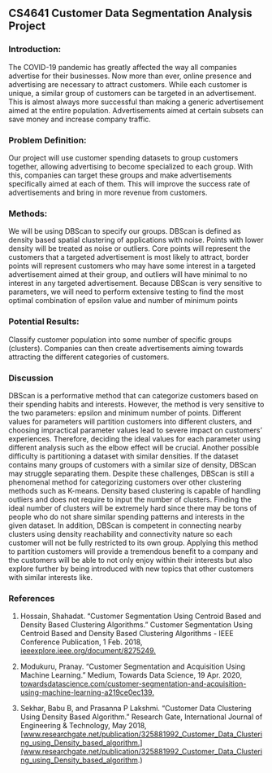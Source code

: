 ## CS4641 Customer Data Segmentation Analysis Project

### Introduction:

The COVID-19 pandemic has greatly affected the way all companies advertise for their businesses. Now more than ever, online presence and advertising are necessary to attract customers. While each customer is unique, a similar group of customers can be targeted in an advertisement. This is almost always more successful than making a generic advertisement aimed at the entire population. Advertisements aimed at certain subsets can save money and increase company traffic.

### Problem Definition:

Our project will use customer spending datasets to group customers together, allowing advertising to become specialized to each group. With this, companies can target these groups and make advertisements specifically aimed at each of them. This will improve the success rate of advertisements and bring in more revenue from customers.


### Methods:

We will be using DBScan to specify our groups. DBScan is defined as density based spatial clustering of applications with noise. Points with lower density will be treated as noise or outliers. Core points will represent the customers that a targeted advertisement is most likely to attract, border points will represent customers who may have some interest in a targeted advertisement aimed at their group, and outliers will have minimal to no interest in any targeted advertisement. Because DBScan is very sensitive to parameters, we will need to perform extensive testing to find the most optimal combination of epsilon value and number of minimum points


### Potential Results:

Classify customer population into some number of specific groups (clusters). Companies can then create advertisements aiming towards attracting the different categories of customers. 


### Discussion

DBScan is a performative method that can categorize customers based on their spending habits and interests. However, the method is very sensitive to the two parameters: epsilon and minimum number of points. Different values for parameters will partition customers into different clusters, and choosing impractical parameter values lead to severe impact on customers’ experiences. Therefore, deciding the ideal values for each parameter using different analysis such as the elbow effect will be crucial. Another possible difficulty is partitioning a dataset with similar densities. If the dataset contains many groups of customers with a similar size of density, DBScan may struggle separating them. Despite these challenges, DBScan is still a phenomenal method for categorizing customers over other clustering methods such as K-means. Density based clustering is capable of handling outliers and does not require to input the number of clusters. Finding the ideal number of clusters will be extremely hard since there may be tons of people who do not share similar spending patterns and interests in the given dataset. In addition, DBScan is competent in connecting nearby clusters using density reachability and connectivity nature so each customer will not be fully restricted to its own group. Applying this method to partition customers will provide a tremendous benefit to a company and the customers will be able to not only enjoy within their interests but also explore further by being introduced with new topics that other customers with similar interests like.


### References

1. Hossain, Shahadat. “Customer Segmentation Using Centroid Based and Density Based Clustering Algorithms.” Customer Segmentation Using Centroid Based and Density Based Clustering Algorithms - IEEE Conference Publication, 1 Feb. 2018, [ieeexplore.ieee.org/document/8275249.](ieeexplore.ieee.org/document/8275249.)

2. Modukuru, Pranay. “Customer Segmentation and Acquisition Using Machine Learning.” Medium, Towards Data Science, 19 Apr. 2020, [towardsdatascience.com/customer-segmentation-and-acquisition-using-machine-learning-a219ce0ec139.](towardsdatascience.com/customer-segmentation-and-acquisition-using-machine-learning-a219ce0ec139.) 

3. Sekhar, Babu B, and Prasanna P Lakshmi. “Customer Data Clustering Using Density Based Algorithm.” Research Gate, International Journal of Engineering &amp; Technology, May 2018, [www.researchgate.net/publication/325881992_Customer_Data_Clustering_using_Density_based_algorithm.](www.researchgate.net/publication/325881992_Customer_Data_Clustering_using_Density_based_algorithm.)
